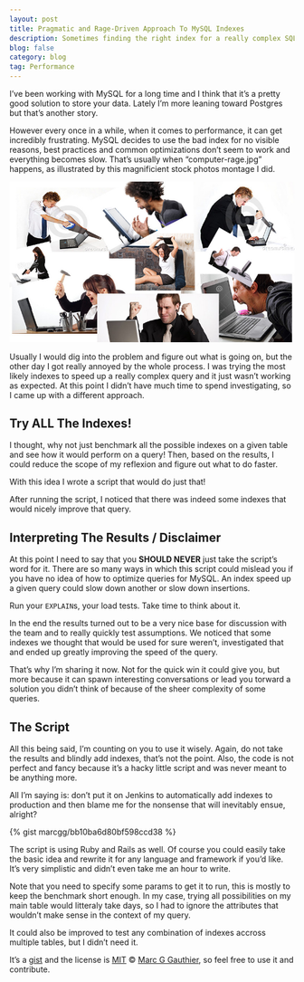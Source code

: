 ```yaml
---
layout: post
title: Pragmatic and Rage-Driven Approach To MySQL Indexes
description: Sometimes finding the right index for a really complex SQL query can be hard and time consuming. That’s why I wrote a script trying all possible combinations of indexes and benchmark each one!
blog: false
category: blog
tag: Performance
---
```


I’ve been working with MySQL for a long time and I think that it’s a pretty good solution to store your data. Lately I’m more leaning toward Postgres but that’s another story.

However every once in a while, when it comes to performance, it can get incredibly frustrating. MySQL decides to use the bad index for no visible reasons, best practices and common optimizations don’t seem to work and everything becomes slow. That’s usually when “computer-rage.jpg” happens, as illustrated by this magnificient stock photos montage I did.

<div style="text-align: center"><img style="width: 700px;" src="/assets/blog/computer_rage.jpg" /></div>

Usually I would dig into the problem and figure out what is going on, but the other day I got really annoyed by the whole process. I was trying the most likely indexes to speed up a really complex query and it just wasn’t working as expected. At this point I didn’t have much time to spend investigating, so I came up with a different approach.

## Try ALL The Indexes!

I thought, why not just benchmark all the possible indexes on a given table and see how it would perform on a query! Then, based on the results, I could reduce the scope of my reflexion and figure out what to do faster.

With this idea I wrote a script that would do just that! 

After running the script, I noticed that there was indeed some indexes that would nicely improve that query.

## Interpreting The Results / Disclaimer



At this point I need to say that you **SHOULD NEVER** just take the script’s word for it. There are so many ways in which this script could mislead you if you have no idea of how to optimize queries for MySQL. An index speed up a given query could slow down another or slow down insertions.

Run your `EXPLAIN`s, your load tests. Take time to think about it.

In the end the results turned out to be a very nice base for discussion with the team and to really quickly test assumptions. We noticed that some indexes we thought that would be used for sure weren’t, investigated that and ended up greatly improving the speed of the query.

That’s why I’m sharing it now. Not for the quick win it could give you, but more because it can spawn interesting conversations or lead you torward a solution you didn’t think of because of the sheer complexity of some queries.

## The Script

All this being said, I’m counting on you to use it wisely. Again, do not take the results and blindly add indexes, that’s not the point. Also, the code is not perfect and fancy because it’s a hacky little script and was never meant to be anything more.

All I’m saying is: don’t put it on Jenkins to automatically add indexes to production and then blame me for the nonsense that will inevitably ensue, alright?

{% gist marcgg/bb10ba6d80bf598ccd38 %}

The script is using Ruby and Rails as well. Of course you could easily take the basic idea and rewrite it for any language and framework if you’d like. It’s very simplistic and didn’t even take me an hour to write.

Note that you need to specify some params to get it to run, this is mostly to keep the benchmark short enough. In my case, trying all possibilities on my main table would litteraly take days, so I had to ignore the attributes that wouldn’t make sense in the context of my query.

It could also be improved to test any combination of indexes accross multiple tables, but I didn’t need it.

It’s a [gist][1] and the license is [MIT][2] &copy; [Marc G Gauthier][3], so feel free to use it and contribute.




[1]:	https://gist.github.com/marcgg/bb10ba6d80bf598ccd38
[2]:	http://opensource.org/licenses/MIT
[3]:	http://marcgg.com